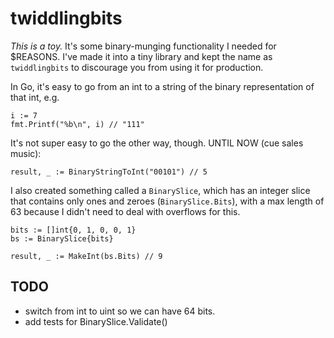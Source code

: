 # twiddlingbits

*This is a toy.* It's some binary-munging functionality I needed for $REASONS. I've made it into a tiny library and kept the name as `twiddlingbits` to discourage you from using it for production.

In Go, it's easy to go from an int to a string of the binary representation of that int, e.g.

```
i := 7
fmt.Printf("%b\n", i) // "111"
```

It's not super easy to go the other way, though. UNTIL NOW (cue sales music):

```
result, _ := BinaryStringToInt("00101") // 5
```

I also created something called a `BinarySlice`, which has an integer slice that contains only ones and zeroes (`BinarySlice.Bits`), with a max length of 63 because I didn't need to deal with overflows for this.

```
bits := []int{0, 1, 0, 0, 1}
bs := BinarySlice{bits}

result, _ := MakeInt(bs.Bits) // 9
```


## TODO

- switch from int to uint so we can have 64 bits.
- add tests for BinarySlice.Validate()
